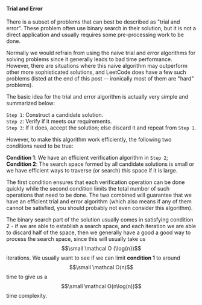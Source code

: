#### Trial and Error

There is a subset of problems that can best be described as "trial and error". These problem often use binary search in their solution, but it is not a direct application and usually requires some pre-processing work to be done.

Normally we would refrain from using the naive trial and error algorithms for solving problems since it generally leads to bad time performance. However, there are situations where this naive algorithm may outperform other more sophisticated solutions, and LeetCode does have a few such problems \(listed at the end of this post -- ironically most of them are "hard" problems\).

The basic idea for the trial and error algorithm is actually very simple and summarized below:

`Step 1`: Construct a candidate solution.  
`Step 2`: Verify if it meets our requirements.  
`Step 3`: If it does, accept the solution; else discard it and repeat from `Step 1`.

However, to make this algorithm work efficiently, the following two conditions need to be true:

**Condition 1**: We have an efficient verification algorithm in `Step 2`;  
**Condition 2**: The search space formed by all candidate solutions is small or we have efficient ways to traverse \(or search\) this space if it is large.

The first condition ensures that each verification operation can be done quickly while the second condition limits the total number of such operations that need to be done. The two combined will guarantee that we have an efficient trial and error algorithm \(which also means if any of them cannot be satisfied, you should probably not even consider this algorithm\).

The binary search part of the solution usually comes in satisfying condition 2 - if we are able to establish a search space, and each iteration we are able to discard half of the space, then we generally have a good a good way to process the search space, since this will usually take us $$\small \mathcal O (\log{n})$$ iterations. We usually want to see if we can limit **condition 1** to around $$\small \mathcal O(n)$$ time to give us a $$\small \mathcal O(n\log(n))$$ time complexity.


